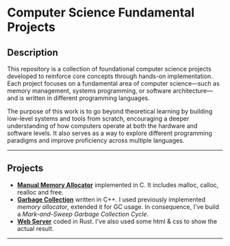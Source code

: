 # Computer Science Fundamental Projects

## Description
This repository is a collection of foundational computer science projects developed to reinforce core concepts through hands-on implementation. Each project focuses on a fundamental area of computer science—such as memory management, systems programming, or software architecture—and is written in different programming languages.

The purpose of this work is to go beyond theoretical learning by building low-level systems and tools from scratch, encouraging a deeper understanding of how computers operate at both the hardware and software levels. It also serves as a way to explore different programming paradigms and improve proficiency across multiple languages.

---

## Projects
- [**Manual Memory Allocator**](https://github.com/letv1nnn/Computer-Science-Fundamentals/tree/main/MALLOC) implemented in C. It includes malloc, calloc, realloc and free.
- [**Garbage Collection**](https://github.com/letv1nnn/Computer-Science-Fundamentals/tree/main/GC) written in C++. I used previously implemented *memory allocator*, extended it for GC usage. In consequence, I've build a *Mark-and-Sweep Garbage Collection Cycle*.
- [**Web Server**](https://github.com/letv1nnn/Computer-Science-Fundamentals/tree/main/Web-Server) coded in Rust. I've also used some html & css to show the actual result.

---
